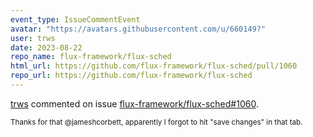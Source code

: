 ```yaml
---
event_type: IssueCommentEvent
avatar: "https://avatars.githubusercontent.com/u/660149?"
user: trws
date: 2023-08-22
repo_name: flux-framework/flux-sched
html_url: https://github.com/flux-framework/flux-sched/pull/1060
repo_url: https://github.com/flux-framework/flux-sched
---
```


<a href='https://github.com/trws' target='_blank'>trws</a> commented on issue <a href='https://github.com/flux-framework/flux-sched/pull/1060' target='_blank'>flux-framework/flux-sched#1060</a>.

<small>Thanks for that @jameshcorbett, apparently I forgot to hit "save changes" in that tab. 